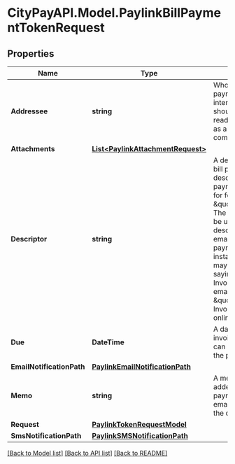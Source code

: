 # CityPayAPI.Model.PaylinkBillPaymentTokenRequest

## Properties

Name | Type | Description | Notes
------------ | ------------- | ------------- | -------------
**Addressee** | **string** | Who the bill payment request intended for. This should be a readable name such as a person or company. | [optional] 
**Attachments** | [**List&lt;PaylinkAttachmentRequest&gt;**](PaylinkAttachmentRequest.md) |  | [optional] 
**Descriptor** | **string** | A descriptor for the bill payment used to describe what the payment request is for for instance \&quot;Invoice\&quot;.  The descriptor can be used as descriptive text on emails or the payment page. For instance an invoice may have a button saying \&quot;View Invoice\&quot; or an email may say \&quot;to pay your Invoice online\&quot;.  | [optional] 
**Due** | **DateTime** | A date that the invoice is due. This can be displayed on the payment page. | [optional] 
**EmailNotificationPath** | [**PaylinkEmailNotificationPath**](PaylinkEmailNotificationPath.md) |  | [optional] 
**Memo** | **string** | A memo that can be added to the payment page and email to provide to the customer. | [optional] 
**Request** | [**PaylinkTokenRequestModel**](PaylinkTokenRequestModel.md) |  | 
**SmsNotificationPath** | [**PaylinkSMSNotificationPath**](PaylinkSMSNotificationPath.md) |  | [optional] 

[[Back to Model list]](../README.md#documentation-for-models) [[Back to API list]](../README.md#documentation-for-api-endpoints) [[Back to README]](../README.md)

